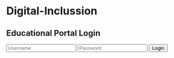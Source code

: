 # Digital-Inclussion
<!DOCTYPE html>
<html>
<head>
    <link rel="stylesheet" type="text/css" href="styles.css">
</head>
<body>
    <div class="login-form">
        <h2>Educational Portal Login</h2>
        <form id="loginForm">
            <input type="text" id="username" placeholder="Username" required>
            <input type="password" id="password" placeholder="Password" required>
            <input type="submit" value="Login">
        </form>
        <p id="message"></p>
    </div>
    <script src="script.js"></script>
</body>
</html>
